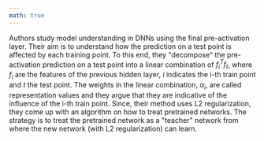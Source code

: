 ```yaml
---
math: true
---
```


Authors study model understanding in DNNs using the final pre-activation layer. Their aim is to understand how the prediction on a test point is affected by each training point. To this end, they "decompose" the pre-activation prediction on a test point into a linear combination of $f_i^T f_t$, where $f_i$ are the features of the previous hidden layer, $i$ indicates the i-th train point and $t$ the test point. The weights in the linear combination, $\alpha_i$, are called representation values and they argue that they are indicative of the influence of the i-th train point. Since, their method uses L2 regularization, they come up with an algorithm on how to treat pretrained networks. The strategy is to treat the pretrained network as a "teacher" network from where the new network (with L2 regularization) can learn.  
